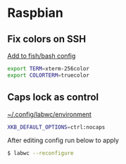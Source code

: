 # Raspbian

## Fix colors on SSH

[Add to fish/bash config](https://raspberrypi.stackexchange.com/a/114477)

```bash
export TERM=xterm-256color
export COLORTERM=truecolor
```

## Caps lock as control

[~/.config/labwc/environment](https://raspberrypi.stackexchange.com/a/150737)

```bash
XKB_DEFAULT_OPTIONS=ctrl:nocaps
```

After editing config run below to apply

```bash
$ labwc --reconfigure
```
